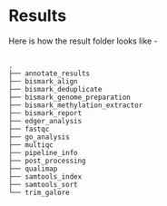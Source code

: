 # Results

Here is how the result folder looks like -

```

.
├── annotate_results
├── bismark_align
├── bismark_deduplicate
├── bismark_genome_preparation
├── bismark_methylation_extractor
├── bismark_report
├── edger_analysis
├── fastqc
├── go_analysis
├── multiqc
├── pipeline_info
├── post_processing
├── qualimap
├── samtools_index
├── samtools_sort
└── trim_galore
```

